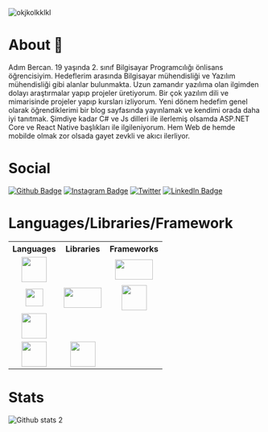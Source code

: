 
![okjkolkklkl](https://user-images.githubusercontent.com/69484325/210188564-d66d051f-24f9-45db-b131-4e9c22c09a68.gif)

# About 👋

Adım Bercan. 19 yaşında 2. sınıf Bilgisayar Programcılığı önlisans öğrencisiyim. Hedeflerim arasında Bilgisayar mühendisliği ve Yazılım mühendisliği gibi alanlar bulunmakta. Uzun zamandır yazılıma olan ilgimden dolayı araştırmalar yapıp projeler üretiyorum. Bir çok yazılım dili ve mimarisinde projeler yapıp kursları izliyorum. Yeni dönem hedefim genel olarak öğrendiklerimi bir blog sayfasında yayınlamak ve kendimi orada daha iyi tanıtmak. Şimdiye kadar C# ve Js dilleri ile ilerlemiş olsamda ASP.NET Core ve React Native başlıkları ile ilgileniyorum. Hem Web de hemde mobilde olmak zor olsada gayet zevkli ve akıcı ilerliyor.


# Social

[![Github Badge](https://img.shields.io/badge/-Github-000?style=flat-quare&labelColor=000&logo=Github&logoColor=white&link=link)](https://github.com/Bercanca4) 
[![Instagram Badge](https://img.shields.io/badge/-Instagram-C13584?style=flat-quare&labelColor=C13584&logo=instagram&logoColor=white&link=link)](https://www.instagram.com/its.beco/) 
[![Twitter](https://img.shields.io/twitter/url/https/twitter.com/becografi.svg?style=social&label=Follow%20%40becografi)](https://twitter.com/becografi)
[![LinkedIn Badge](https://img.shields.io/badge/LinkedIn-0077B5?style=for-the-badge&logo=linkedin&logoColor=white&link=link)]([https://github.com/Bercanca4](https://www.linkedin.com/in/bercan-%C3%A7al%C4%B1-a7490b218/))


# Languages/Libraries/Framework
  <table style="width:100%; border:1;">
  <tr>
    <th>Languages</th>
    <th>Libraries</th>
    <th>Frameworks</th>
  </tr>
  <tr>
    <td align="center"><img src="https://user-images.githubusercontent.com/69484325/194446243-25cc0c28-6754-44e8-aaaa-ba4aea56fe87.png" width="50" height="50"/></td>
    <td align="center"></td>   
    <td align="center"><img src="https://user-images.githubusercontent.com/69484325/194447865-8a4e8879-5696-4325-ab5d-6188af78584a.png" width="75" height="40"/></td>
    </td>
  </tr>
  <tr>
    <td align="center"><img src="https://user-images.githubusercontent.com/69484325/194446203-c7a9de78-83bb-4dfd-b149-3bb860cf41e0.png" width="35" height="35"/></td>
    <td align="center"><img src="https://user-images.githubusercontent.com/69484325/194448808-17295a10-bfda-4e50-973c-30631be98069.png" width="75" height="40"/></td>
    <td align="center"><img src="https://user-images.githubusercontent.com/69484325/194446210-585ed69c-bb8d-4dd8-88bb-4c5643e140f6.png" width="50" height="50"/>    </td>
  </tr>
    <tr>
    <td align="center"><img src="https://user-images.githubusercontent.com/69484325/194446197-00414921-8728-4325-9d42-ac40adb520c2.png" width="50" height="50"/></td>
    <td></td>
    <td></td>
  </tr>
    <tr>
    <td align="center"><img src="https://user-images.githubusercontent.com/69484325/194446217-5be2093f-5ec1-4a6b-897c-51e25a7ec275.png" width="50" height="50"/></td>
    <td align="center"><img src="https://user-images.githubusercontent.com/69484325/194447101-b5f5dc16-07e5-43fb-91d2-380d4a0c8482.png" width="50" height="50"/></td>
    <td></td>
  </tr>
  
</table>                                                                                                                           


# Stats

![Github stats 2](https://github-readme-stats.vercel.app/api?username=bercanca4&show_icons=true&theme=radical)
